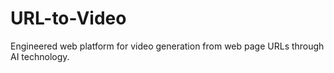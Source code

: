 # URL-to-Video
Engineered web platform for video generation from web page URLs through AI technology.
